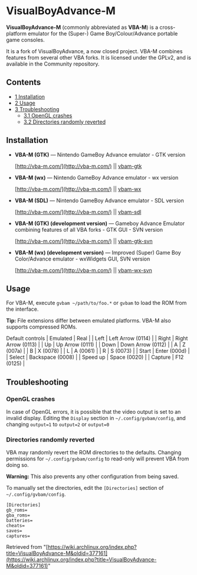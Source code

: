 # VisualBoyAdvance-M

**VisualBoyAdvance-M** (commonly abbreviated as **VBA-M**) is a cross-platform emulator for the (Super-) Game Boy/Colour/Advance portable game consoles.

It is a fork of VisualBoyAdvance, a now closed project. VBA-M combines features from several other VBA forks. It is licensed under the GPLv2, and is available in the Community repository.

## Contents

*   [1 Installation](#Installation)
*   [2 Usage](#Usage)
*   [3 Troubleshooting](#Troubleshooting)
    *   [3.1 OpenGL crashes](#OpenGL_crashes)
    *   [3.2 Directories randomly reverted](#Directories_randomly_reverted)

## Installation

*   **VBA-M (GTK)** — Nintendo GameBoy Advance emulator - GTK version

	[http://vba-m.com/](http://vba-m.com/) || [vbam-gtk](https://www.archlinux.org/packages/?name=vbam-gtk)

*   **VBA-M (wx)** — Nintendo GameBoy Advance emulator - wx version

	[http://vba-m.com/](http://vba-m.com/) || [vbam-wx](https://www.archlinux.org/packages/?name=vbam-wx)

*   **VBA-M (SDL)** — Nintendo GameBoy Advance emulator - SDL version

	[http://vba-m.com/](http://vba-m.com/) || [vbam-sdl](https://www.archlinux.org/packages/?name=vbam-sdl)

*   **VBA-M (GTK) (development version)** — Gameboy Advance Emulator combining features of all VBA forks - GTK GUI - SVN version

	[http://vba-m.com/](http://vba-m.com/) || [vbam-gtk-svn](https://aur.archlinux.org/packages/vbam-gtk-svn/)

*   **VBA-M (wx) (development version)** — Improved (Super) Game Boy Color/Advance emulator - wxWidgets GUI, SVN version

	[http://vba-m.com/](http://vba-m.com/) || [vbam-wx-svn](https://aur.archlinux.org/packages/vbam-wx-svn/)

## Usage

For VBA-M, execute `gvbam ~/path/to/foo.*` or `gvbam` to load the ROM from the interface.

**Tip:** File extensions differ between emulated platforms. VBA-M also supports compressed ROMs.

<caption>Default controls</caption>
| Emulated | Real |
| Left | Left Arrow (0114) |
| Right | Right Arrow (0113) |
| Up | Up Arrow (0111) |
| Down | Down Arrow (0112) |
| A | Z (007a) |
| B | X (0078) |
| L | A (0061) |
| R | S (0073) |
| Start | Enter (000d) |
| Select | Backspace (0008) |
| Speed up | Space (0020) |
| Capture | F12 (0125) |

## Troubleshooting

### OpenGL crashes

In case of OpenGL errors, it is possible that the video output is set to an invalid display. Editing the `Display` section in `~/.config/gvbam/config`, and changing `output=1` to `output=2` or `output=0`

### Directories randomly reverted

VBA may randomly revert the ROM directories to the defaults. Changing permissions for `~/.config/gvbam/config` to read-only will prevent VBA from doing so.

**Warning:** This also prevents any other configuration from being saved.

To manually set the directories, edit the `[Directories]` section of `~/.config/gvbam/config`.

```
[Directories]
gb_roms=
gba_roms=
batteries=
cheats=
saves=
captures=

```

Retrieved from "[https://wiki.archlinux.org/index.php?title=VisualBoyAdvance-M&oldid=377161](https://wiki.archlinux.org/index.php?title=VisualBoyAdvance-M&oldid=377161)"